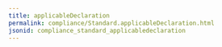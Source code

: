 ```yaml
---
title: applicableDeclaration
permalink: compliance/Standard.applicableDeclaration.html
jsonid: compliance_standard_applicabledeclaration
---
```

